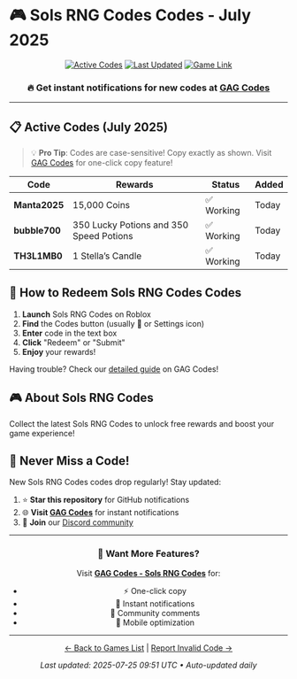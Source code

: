 # 🎮 Sols RNG Codes Codes - July 2025

<div align="center">

[![Active Codes](https://img.shields.io/badge/Active%20Codes-3-brightgreen)](https://gagcodes.com/roblox/sols-rng)
[![Last Updated](https://img.shields.io/badge/Last%20Updated-Today-orange)](https://gagcodes.com/roblox/sols-rng)
[![Game Link](https://img.shields.io/badge/Play-Sols%20RNG%20Codes-red)](https://www.roblox.com/games/)

### 🔥 **Get instant notifications for new codes at [GAG Codes](https://gagcodes.com/roblox/sols-rng)**

</div>

---

## 📋 Active Codes (July 2025)

> 💡 **Pro Tip**: Codes are case-sensitive! Copy exactly as shown. Visit [GAG Codes](https://gagcodes.com/roblox/sols-rng) for one-click copy feature!

| Code | Rewards | Status | Added |
|------|---------|--------|-------|
| **Manta2025** | 15,000 Coins | ✅ Working | Today |
| **bubble700** | 350 Lucky Potions and 350 Speed Potions | ✅ Working | Today |
| **TH3L1MB0** | 1 Stella’s Candle | ✅ Working | Today |


## 📖 How to Redeem Sols RNG Codes Codes

1. **Launch** Sols RNG Codes on Roblox
2. **Find** the Codes button (usually 🎁 or Settings icon)
3. **Enter** code in the text box
4. **Click** "Redeem" or "Submit"
5. **Enjoy** your rewards!

Having trouble? Check our [detailed guide](https://gagcodes.com/roblox/sols-rng#how-to-redeem) on GAG Codes!

## 🎮 About Sols RNG Codes

Collect the latest Sols RNG Codes to unlock free rewards and boost your game experience!

## 🔔 Never Miss a Code!

New Sols RNG Codes codes drop regularly! Stay updated:

1. ⭐ **Star this repository** for GitHub notifications
2. 🌐 **Visit [GAG Codes](https://gagcodes.com/roblox/sols-rng)** for instant notifications
3. 💬 **Join** our [Discord community](https://gagcodes.com/discord)

---

<div align="center">

### 🚀 Want More Features?

Visit [**GAG Codes - Sols RNG Codes**](https://gagcodes.com/roblox/sols-rng) for:
- ⚡ One-click copy
- 🔔 Instant notifications  
- 💬 Community comments
- 📱 Mobile optimization

---

[← Back to Games List](README.md) | [Report Invalid Code →](https://github.com/yourusername/roblox-codes-directory/issues)

*Last updated: 2025-07-25 09:51 UTC • Auto-updated daily*

</div>
